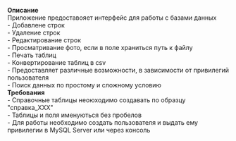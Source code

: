 <b font-size=15>Описание</b><br>
Приложение предоставояет интерфейс для работы с базами данных<br>
<t> - Добавлене строк<br>
<t> - Удаление строк<br>
<t> - Редактирование строк<br>
<t> - Просматривание фото, если в поле храниться путь к файлу<br>
<t> - Печать таблиц<br>
<t> - Конвертирование таблиц в csv<br>
<t> - Предоставляет различные возможности, в зависимости от привилегий пользователя<br>
<t> - Поиск данных по простому и сложному условию<br>
<b font-size=15>Требования</b><br>
<t> - Справочные таблицы неоюходимо создавать по образцу "справка_ХХХ"<br>
<t> - Таблицы и поля именуються без пробелов<br>
<t> - Для работы необходимо создать пользователя и выдать ему привилегии в MySQL Server или через консоль<br>

